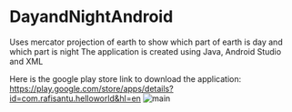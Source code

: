 # DayandNightAndroid

Uses mercator projection of earth to show which part of earth is day and which part is night
The application is created using Java, Android Studio and XML

Here is the google play store link to download the application:
https://play.google.com/store/apps/details?id=com.rafisantu.helloworld&hl=en
![main](DayandNightAndroid/Screenshot_1.png)
